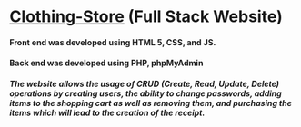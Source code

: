 # [Clothing-Store](https://sirajsaleem.com/web/clothing-store) (Full Stack Website)
#### Front end was developed using HTML 5, CSS, and JS.
#### Back end was developed using PHP, phpMyAdmin

##### The website allows the usage of CRUD (Create, Read, Update, Delete) operations by creating users, the ability to change passwords, adding items to the shopping cart as well as removing them, and purchasing the items which will lead to the creation of the receipt.
